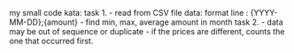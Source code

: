 my small code kata:
task 1.
    - read from CSV file data: format line : {YYYY-MM-DD};{amount}
    - find min, max, average amount in month
task 2.
    - data may be out of sequence or duplicate
    - if the prices are different, counts the one that occurred first.